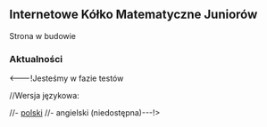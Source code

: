 ## Internetowe Kółko Matematyczne Juniorów

Strona w budowie

### Aktualności

<---!Jesteśmy w fazie testów

//Wersja językowa:

//- [polski](https://ikomj.github.io/pl)
//- angielski (niedostępna)---!>

